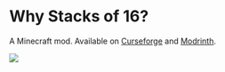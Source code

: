 # Why Stacks of 16?
A Minecraft mod. Available on [Curseforge](https://www.curseforge.com/minecraft/mc-mods/why-stacks-of-16) and [Modrinth](https://modrinth.com/mod/why-stacks-of-16).

![](https://i.imgur.com/iLLHG3v.png)
